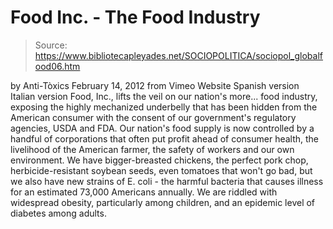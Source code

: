 # Food Inc. - The Food Industry

> Source: https://www.bibliotecapleyades.net/SOCIOPOLITICA/sociopol_globalfood06.htm

by
Anti-Tòxics
February 14, 2012
from
Vimeo
Website
Spanish version
Italian version
Food, Inc., lifts the veil on our nation's more... food industry,
exposing the highly mechanized underbelly that has been hidden from the
American consumer with the consent of our government's regulatory agencies,
USDA and
FDA.
Our nation's food supply is now controlled by a
handful of corporations that often put profit ahead of consumer health, the
livelihood of the American farmer, the safety of workers and our own
environment.
We have bigger-breasted chickens, the perfect
pork chop, herbicide-resistant soybean seeds, even tomatoes that won't go
bad, but we also have new strains of E. coli - the harmful bacteria that
causes illness for an estimated 73,000 Americans annually.
We are riddled with widespread obesity,
particularly among children, and an epidemic level of diabetes among adults.
